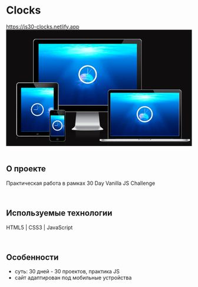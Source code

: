 <h1> Clocks </h1>
<a href="https://js30-clocks.netlify.app/"> https://js30-clocks.netlify.app </a>

<div align="center">
  <img src="https://github.com/pstnv/js30-clocks/blob/main/src/cw_7.png?raw=true">
</div>
<br>

<h2> О проекте </h2>
<p> Практическая работа в рамках 30 Day Vanilla JS Challenge </p>
<br>

<h2> Используемые технологии </h2>
<p> HTML5 | CSS3 | JavaScript </p>
<br>

<h2>Особенности</h2>
<ul>
  <li> суть: 30 дней - 30 проектов, практика JS </li>
  <li> сайт адаптирован под мобильные устройства </li>
</ul>
